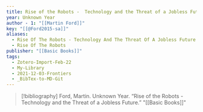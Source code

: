 ```yaml
---
title: Rise of the Robots -  Technology and the Threat of a Jobless Future
year: Unknown Year
author - 1: "[[Martin Ford]]"
key: "[[@Ford2015-sa]]"
aliases:
  - Rise Of The Robots - Technology And The Threat Of A Jobless Future
  - Rise Of The Robots
publisher: "[[Basic Books]]"
tags:
  - Zotero-Import-Feb-22
  - My-Library
  - 2021-12-03-Frontiers
  - _BibTex-to-MD-Git
---
```


> [!bibliography]
> Ford, Martin. Unknown Year. “Rise of the Robots -  Technology and the Threat of a Jobless Future.” "[[Basic Books]]"